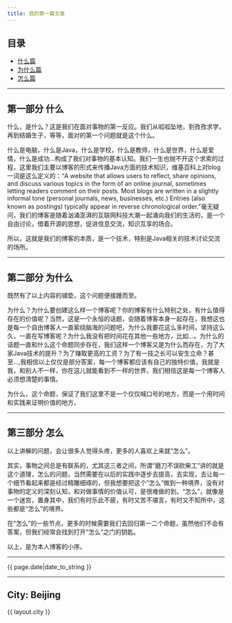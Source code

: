 ```yaml
---
title: 我的第一篇文章
---
```


<!-- # {{ page.title }} -->

## 目录
+ [什么篇](#partI)
+ [为什么篇](#partII)
+ [怎么篇](#partIII)

----------------------------------

## 第一部分 什么
 
   什么，是什么？这是我们在面对事物的第一反应。我们从呱呱坠地，到孜孜求学，再到结婚生子，等等，面对的第一个问题就是这个什么。

   什么是电脑，什么是Java，什么是学校，什么是教师，什么是世界，什么是爱情，什么是成功...构成了我们对事物的基本认知。我们一生也抛不开这个求索的过程，这里我们主要以博客的形式来传播Java方面的技术知识，维基百科上对blog一词是这么定义的：“A website that allows users to reflect, share opinions, and discuss various topics in the form of an online journal, sometimes letting readers comment on their posts. Most blogs are written in a slightly informal tone (personal journals, news, businesses, etc.) Entries (also known as postings) typically appear in reverse chronological order.”毫无疑问，我们的博客是随着汹涌澎湃的互联网科技大潮一起涌向我们的生活的，是一个自由讨论，借着开源的思想，促进信息交流，知识互享的场合。

   所以，这就是我们的博客的本质，是一个技术，特别是Java相关的技术讨论交流的场所。

----------------------------------

## 第二部分 为什么
 
   既然有了以上内容的铺垫，这个问题便接踵而至。

   为什么？为什么要创建这么样一个博客呢？你的博客有什么特别之处，有什么值得存在的价值呢？当然，这是一个永恒的话题，会随着博客本身一起存在，我想这也是每一个自由博客人一直萦绕脑海的问题吧，为什么我要花这么多时间，坚持这么久，一直在写博客呢？为什么我没有把时间花在其他一些地方，比如...。为什么的话题一直和什么这个命题同步存在，我们这样一个博客又是为什么而存在，为了大家Java技术的提升？为了赚取更高的工资？为了有一技之长可以安生立命？甚至...,我相信以上仅仅是部分答案，每一个博客都应该有自己的独特价值，我就是我，和别人不一样，你在这儿就能看到不一样的世界，我们相信这是每一个博客人必须想清楚的事情。

   为什么，这个命题，保证了我们这里不是一个仅仅喊口号的地方，而是一个用时间和实践来证明价值的地方。

----------------------------------

## 第三部分 怎么
 
   以上讲解的问题，会让很多人觉得头疼，更多的人喜欢上来就“怎么”。

   其实，事物之间总是有联系的，尤其这三者之间，所谓“磨刀不误砍柴工”讲的就是这个道理，怎么的问题，当然需要在以后的实践中逐步去提高，去实现，去让每一个细节看起来都是经过精雕细琢的，但我想要把这个“怎么”做到一种境界，没有对事物的定义的深刻认知，和对做事情的价值认可，是很难做的到。“怎么”，就像是一个迷宫，置身其中，我们有时乐此不疲，有时又苦不堪言，有时又不知所中，这些都是“怎么”的境界。


   在“怎么”的一些节点，更多的时候需要我们去回归第一二个命题，虽然他们不会有答案，但我们经常会找到打开“怎么”之门的钥匙。


   以上，是为本人博客的小序。

----------------------------------




{{ page.date|date_to_string }}



---
City: Beijing
---
<p>{{ layout.city }}</p>

